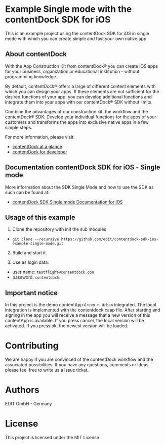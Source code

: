 #  Example Single mode with the contentDock SDK for iOS 

This is an example project using the contentDock SDK for iOS in single mode with which you can create simple and fast your own native app.

## About contentDock
With the App Construction Kit from contentDock® you can create iOS apps for your business, organization or educational institution - without programming knowledge. 

By default, contentDock® offers a large of different content elements with which you can design your apps.
If these elements are not sufficient for the desired functions of your app, you can develop additional functions and integrate them into your apps with our contentDock® SDK without limits.

Combine the advantages of our construction kit, the workflow and the contentDock® SDK.
Develop your individual functions for the apps of your customers and transforms the apps into exclusive native apps in a few simple steps. 

For more information, please visit:
* [contentDock at a glance](https://www.contentdock.com/en)
* [contentDock for developer](https://www.contentdock.com/en/for-developer)

## Documentation contentDock SDK for iOS - Single mode
More information about the SDK Single Mode and how to use the SDK as such can be found at:

* [contentDock SDK Single mode Documentation for iOS ](https://www.contentdock.com/en/documentation/sdk-ios/single-mode)


## Usage of this example

1. Clone the repository with init the sub modules

* `git clone --recursive https://github.com/edit/contentdock-sdk-ios-example-single-mode.git`

2. Build and start it.

3. Use as login data: 

* user name: `testflight@contentdock.com` 
* password: `contentdock`.


## Important notice
In this project is the demo contentApp `Green n Urban` integrated.  The local integration is implemented with the contentdock.caap file. After starting and signing in the app you will receive a message that a new version of this contentApp is available. If you press cancel, the local version will be activated. If you press ok, the newest version will be loaded.

# Contributing
We are happy if you are convinced of the contentDock workflow and the associated possibilities. If you have any questions, comments or ideas, please feel free to write us a issue ticket.


# Authors
EDIT GmbH - Germany 


# License
This project is licensed under the MIT License
